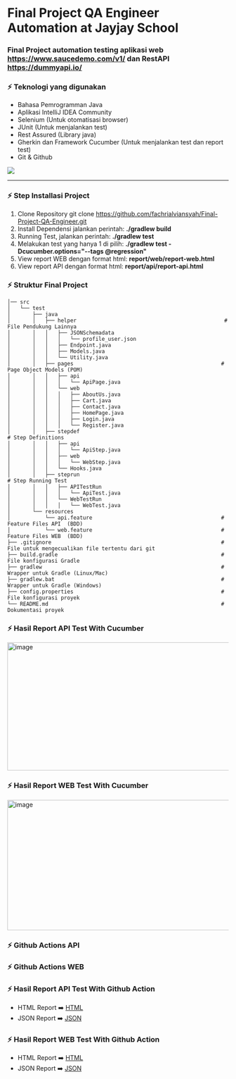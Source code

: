 # Final Project QA Engineer Automation at Jayjay School
### Final Project automation testing aplikasi web https://www.saucedemo.com/v1/ dan RestAPI https://dummyapi.io/

### :zap: Teknologi yang digunakan
- Bahasa Pemrogramman Java
- Aplikasi IntelliJ IDEA Community
- Selenium (Untuk otomatisasi browser)
- JUnit (Untuk menjalankan test)
- Rest Assured (Library java)
- Gherkin dan Framework Cucumber (Untuk menjalankan test dan report test)
- Git & Github
<img src="https://skillicons.dev/icons?i=java,idea,selenium,gradle,gherkin,git,github"/>

---

### :zap: Step Installasi Project
1. Clone Repository git clone https://github.com/fachrialviansyah/Final-Project-QA-Engineer.git
2. Install Dependensi jalankan perintah: **./gradlew build**
3. Running Test, jalankan perintah: **./gradlew test**
4. Melakukan test yang hanya 1 di pilih: **./gradlew test -Dcucumber.options="--tags @regression"**
5. View report WEB dengan format html: **report/web/report-web.html**
6. View report API dengan format html: **report/api/report-api.html**

### :zap: Struktur Final Project
    │── src 
    │   └── test
    │       ├── java
    │       │   ├── helper                                               # File Pendukung Lainnya
    │       │   │   ├── JSONSchemadata
    │       │   │   │   └── profile_user.json                        
    │       │   │   ├── Endpoint.java
    │       │   │   ├── Models.java
    │       │   │   └── Utility.java
    │       │   ├── pages                                               # Page Object Models (POM)
    │       │   │   ├── api
    │       │   │   │   └── ApiPage.java                        
    │       │   │   └── web
    │       │   │   │   ├── AboutUs.java                        
    │       │   │   │   ├── Cart.java                        
    │       │   │   │   ├── Contact.java                        
    │       │   │   │   ├── HomePage.java                        
    │       │   │   │   ├── Login.java                        
    │       │   │   │   └── Register.java                        
    │       │   ├── stepdef                                               # Step Definitions
    │       │   │   ├── api
    │       │   │   │   └── ApiStep.java                        
    │       │   │   ├── web
    │       │   │   │   └── WebStep.java                        
    │       │   │   └── Hooks.java
    │       │   ├── steprun                                               # Step Running Test
    │       │   │   ├── APITestRun
    │       │   │   │   └── ApiTest.java                        
    │       │   │   └── WebTestRun
    │       │   │   │   └── WebTest.java                        
    │       └── resources
    │           └── api.feature                                         # Feature Files API  (BDD)
    │           └── web.feature                                         # Feature Files WEB  (BDD)
    ├── .gitignore                                                      # File untuk mengecualikan file tertentu dari git
    ├── build.gradle                                                    # File konfigurasi Gradle
    ├── gradlew                                                         # Wrapper untuk Gradle (Linux/Mac)
    ├── gradlew.bat                                                     # Wrapper untuk Gradle (Windows)
    ├── config.properties                                               # File konfigurasi proyek
    └── README.md                                                       # Dokumentasi proyek


### :zap: Hasil Report API Test With Cucumber
<img width="1197" height="291" alt="image" src="https://github.com/user-attachments/assets/6ba413ca-969b-427c-8de4-ada1db659723" />

### :zap: Hasil Report WEB Test With Cucumber
<img width="1211" height="296" alt="image" src="https://github.com/user-attachments/assets/2ed3e9fc-6e34-424b-b23e-5880f6ea942c" />

### :zap: Github Actions API

### :zap: Github Actions WEB
    
### :zap: Hasil Report API Test With Github Action
- HTML Report :arrow_right: [HTML](url)
- JSON Report :arrow_right: [JSON](url)

### :zap: Hasil Report WEB Test With Github Action
- HTML Report :arrow_right: [HTML](url)
- JSON Report :arrow_right: [JSON](url)


